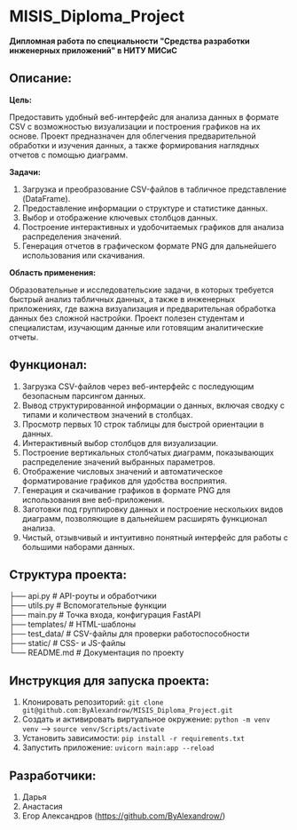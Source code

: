 # MISIS_Diploma_Project

**Дипломная работа по специальности "Средства разработки инженерных приложений" в НИТУ МИСиС**

## Описание:

**Цель:**

Предоставить удобный веб-интерфейс для анализа данных в формате CSV с возможностью визуализации и построения графиков на их основе. Проект предназначен для облегчения предварительной обработки и изучения данных, а также формирования наглядных отчетов с помощью диаграмм.

**Задачи:**

1. Загрузка и преобразование CSV-файлов в табличное представление (DataFrame).
2. Предоставление информации о структуре и статистике данных.  
3. Выбор и отображение ключевых столбцов данных.  
4. Построение интерактивных и удобочитаемых графиков для анализа распределения значений.  
5. Генерация отчетов в графическом формате PNG для дальнейшего использования или скачивания.  

**Область применения:**

Образовательные и исследовательские задачи, в которых требуется быстрый анализ табличных данных, а также в инженерных приложениях, где важна визуализация и предварительная обработка данных без сложной настройки. Проект полезен студентам и специалистам, изучающим данные или готовящим аналитические отчеты.

## Функционал:

1. Загрузка CSV-файлов через веб-интерфейс с последующим безопасным парсингом данных.  
2. Вывод структурированной информации о данных, включая сводку с типами и количеством значений в столбцах.  
3. Просмотр первых 10 строк таблицы для быстрой ориентации в данных.  
4. Интерактивный выбор столбцов для визуализации.  
5. Построение вертикальных столбчатых диаграмм, показывающих распределение значений выбранных параметров.  
6. Отображение числовых значений и автоматическое форматирование графиков для удобства восприятия.  
7. Генерация и скачивание графиков в формате PNG для использования вне веб-приложения.  
8. Заготовки под группировку данных и построение нескольких видов диаграмм, позволяющие в дальнейшем расширять функционал анализа.  
9. Чистый, отзывчивый и интуитивно понятный интерфейс для работы с большими наборами данных.  

## Структура проекта:

├── api.py # API-роуты и обработчики  
├── utils.py # Вспомогательные функции  
├── main.py # Точка входа, конфигурация FastAPI  
├── templates/ # HTML-шаблоны  
├── test_data/ # CSV-файлы для проверки работоспособности  
├── static/ # CSS- и JS-файлы  
└── README.md # Документация по проекту  

## Инструкция для запуска проекта:

1. Клонировать репозиторий: `git clone git@github.com:ByAlexandrow/MISIS_Diploma_Project.git` 
2. Создать и активировать виртуальное окружение: `python -m venv venv` --> `source venv/Scripts/activate`
3. Установить зависимости: `pip install -r requirements.txt`
4. Запустить приложение: `uvicorn main:app --reload`

## Разработчики:

1. Дарья
2. Анастасия
3. Егор Александров (https://github.com/ByAlexandrow/)
